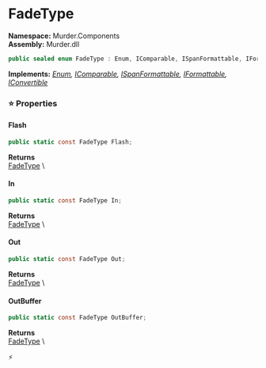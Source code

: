 # FadeType

**Namespace:** Murder.Components \
**Assembly:** Murder.dll

```csharp
public sealed enum FadeType : Enum, IComparable, ISpanFormattable, IFormattable, IConvertible
```

**Implements:** _[Enum](https://learn.microsoft.com/en-us/dotnet/api/System.Enum?view=net-7.0), [IComparable](https://learn.microsoft.com/en-us/dotnet/api/System.IComparable?view=net-7.0), [ISpanFormattable](https://learn.microsoft.com/en-us/dotnet/api/System.ISpanFormattable?view=net-7.0), [IFormattable](https://learn.microsoft.com/en-us/dotnet/api/System.IFormattable?view=net-7.0), [IConvertible](https://learn.microsoft.com/en-us/dotnet/api/System.IConvertible?view=net-7.0)_

### ⭐ Properties
#### Flash
```csharp
public static const FadeType Flash;
```

**Returns** \
[FadeType](../../Murder/Components/FadeType.html) \
#### In
```csharp
public static const FadeType In;
```

**Returns** \
[FadeType](../../Murder/Components/FadeType.html) \
#### Out
```csharp
public static const FadeType Out;
```

**Returns** \
[FadeType](../../Murder/Components/FadeType.html) \
#### OutBuffer
```csharp
public static const FadeType OutBuffer;
```

**Returns** \
[FadeType](../../Murder/Components/FadeType.html) \


⚡